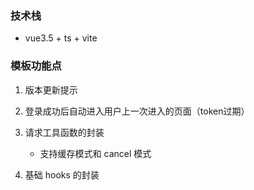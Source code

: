 ### 技术栈

- vue3.5 + ts + vite

### 模板功能点

1. 版本更新提示

2. 登录成功后自动进入用户上一次进入的页面（token过期）

3. 请求工具函数的封装

   - 支持缓存模式和 cancel 模式

4. 基础 hooks 的封装
